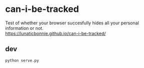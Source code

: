 # can-i-be-tracked
Test of whether your browser succesfully hides all your personal information or not. \
https://lunaticbonnie.github.io/can-i-be-tracked/

## dev
`python serve.py`
